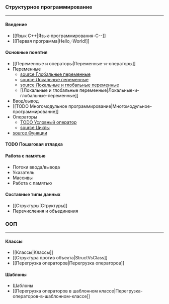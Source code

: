 ### Структурное программирование
***
#### Введение
* [[Язык С++|Язык-программирования-С--]]
* [[Первая программа|Hello,-World!]]
#### Основные понятия
* [[Переменные и операторы|Переменные-и-операторы]]
* Переменные
  * [source Глобальные переменные](https://github.com/StriderAJR/StudentCpp/blob/master/source/Basics_01_FirstProgram.h)
  * [source Локальные переменные](https://github.com/StriderAJR/StudentCpp/blob/master/source/Basics_02.3_LocalVariables.h)
  * [source Локальные и глобальные переменные](https://github.com/StriderAJR/StudentCpp/blob/master/source/Basics_02.4_LocalGlobalVariables.h)
  * [[Локальные и глобальные переменные|Локальные-и-глобальные-переменные]]
* Ввод/вывод
* [[TODO Многомодульное программирование|Многомодульное-программирование]]
* Операторы
  * [TODO Условный оператор]()
  * [source Циклы](https://github.com/StriderAJR/StudentCpp/blob/master/source/Basics_03_Cycles.h)
* [source Функции](https://github.com/StriderAJR/StudentCpp/blob/master/source/Basics_04_Functions.h)
#### TODO Пошаговая отладка
#### Работа с памятью
* Потоки ввода/вывода
* Указатель
* Массивы
* Работа с памятью
#### Составные типы данных
* [[Структуры|Структуры]]
* Перечисления и объединения
### ООП
***
#### Классы
* [[Классы|Классы]]
* [[Структура против объекта|StructVsClass]]
* [[Перегрузка операторов|Перегрузка операторов]]
#### Шаблоны
* Шаблоны
* [[Перегрузка операторов в шаблонном классе|Перегрузка-операторов-в-шаблонном-классе]]


